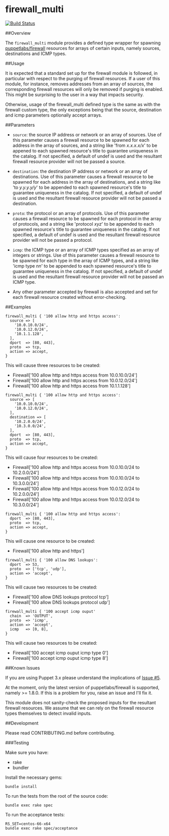# firewall_multi

[![Build Status](https://img.shields.io/travis/alexharv074/puppet-firewall_multi.svg)](https://travis-ci.org/alexharv074/puppet-firewall_multi)

##Overview

The `firewall_multi` module provides a defined type wrapper for spawning [puppetlabs/firewall](https://github.com/puppetlabs/puppetlabs-firewall) resources for arrays of certain inputs, namely sources, destinations and ICMP types.

##Usage

It is expected that a standard set up for the firewall module is followed, in particular with respect to the purging of firewall resources.  If a user of this module, for instance, removes addresses from an array of sources, the corresponding firewall resources will only be removed if purging is enabled.  This might be surprising to the user in a way that impacts security.

Otherwise, usage of the firewall_multi defined type is the same as with the firewall custom type, the only exceptions being that the source, destination and icmp parameters optionally accept arrays.

##Parameters

* `source`: the source IP address or network or an array of sources.  Use of this parameter causes a firewall resource to be spawned for each address in the array of sources, and a string like 'from *x.x.x.x/x*' to be appened to each spawned resource's title to guarantee uniqueness in the catalog.  If not specified, a default of undef is used and the resultant firewall resource provider will not be passed a source.

* `destination`: the destination IP address or network or an array of destinations.  Use of this parameter causes a firewall resource to be spawned for each address in the array of destinations, and a string like 'to *y.y.y.y/y*' to be appended to each spawned resource's title to guarantee uniqueness in the catalog.  If not specified, a default of undef is used and the resultant firewall resource provider will not be passed a destination.

* `proto`: the protocol or an array of protocols.  Use of this parameter causes a firewall resource to be spawned for each protocol in the array of protocols, and a string like 'protocol *xyz*' to be appended to each spawned resource's title to guarantee uniqueness in the catalog.  If not specified, a default of undef is used and the resultant firewall resource provider will not be passed a protocol.

* `icmp`: the ICMP type or an array of ICMP types specified as an array of integers or strings.  Use of this parameter causes a firewall resource to be spawned for each type in the array of ICMP types, and a string like 'icmp type *nn*' to be appended to each spawned resource's title to guarantee uniqueness in the catalog.  If not specified, a default of undef is used and the resultant firewall resource provider will not be passed an ICMP type.

* Any other parameter accepted by firewall is also accepted and set for each firewall resource created without error-checking.

##Examples

```puppet
firewall_multi { '100 allow http and https access':
  source => [
    '10.0.10.0/24',
    '10.0.12.0/24',
    '10.1.1.128',
  ],
  dport  => [80, 443],
  proto  => tcp,
  action => accept,
}
```

This will cause three resources to be created:

* Firewall['100 allow http and https access from 10.0.10.0/24']
* Firewall['100 allow http and https access from 10.0.12.0/24']
* Firewall['100 allow http and https access from 10.1.1.128']

```puppet
firewall_multi { '100 allow http and https access':
  source => [
    '10.0.10.0/24',
    '10.0.12.0/24',
  ],
  destination => [
    '10.2.0.0/24',
    '10.3.0.0/24',
  ],
  dport  => [80, 443],
  proto  => tcp,
  action => accept,
}
```

This will cause four resources to be created:

* Firewall['100 allow http and https access from 10.0.10.0/24 to 10.2.0.0/24']
* Firewall['100 allow http and https access from 10.0.10.0/24 to 10.3.0.0/24']
* Firewall['100 allow http and https access from 10.0.12.0/24 to 10.2.0.0/24']
* Firewall['100 allow http and https access from 10.0.12.0/24 to 10.3.0.0/24']

```puppet
firewall_multi { '100 allow http and https access':
  dport  => [80, 443],
  proto  => tcp,
  action => accept,
}
```

This will cause one resource to be created:

* Firewall['100 allow http and https']

```puppet
firewall_multi { '100 allow DNS lookups':
  dport  => 53,
  proto  => ['tcp', 'udp'],
  action => 'accept',
}
```

This will cause two resources to be created:

* Firewall['100 allow DNS lookups protocol tcp']
* Firewall['100 allow DNS lookups protocol udp']

```puppet
firewall_multi { '100 accept icmp ouput'
  chain  => 'OUTPUT',
  proto  => 'icmp',
  action => 'accept',
  icmp   => [0, 8],
}
```

This will cause two resources to be created:

* Firewall['100 accept icmp ouput icmp type 0']
* Firewall['100 accept icmp ouput icmp type 8']

##Known Issues

If you are using Puppet 3.x please understand the implications of [Issue #5](https://github.com/alexharv074/puppet-firewall_multi/issues/5).

At the moment, only the latest version of puppetlabs/firewall is supported, namely >= 1.8.0.  If this is a problem for you, raise an issue and I'll fix it.

This module does not sanity-check the proposed inputs for the resultant firewall resources.  We assume that we can rely on the firewall resource types themselves to detect invalid inputs.

##Development

Please read CONTRIBUTING.md before contributing.

###Testing

Make sure you have:

* rake
* bundler

Install the necessary gems:

    bundle install

To run the tests from the root of the source code:

    bundle exec rake spec

To run the acceptance tests:

    RS_SET=centos-66-x64
    bundle exec rake spec/acceptance

